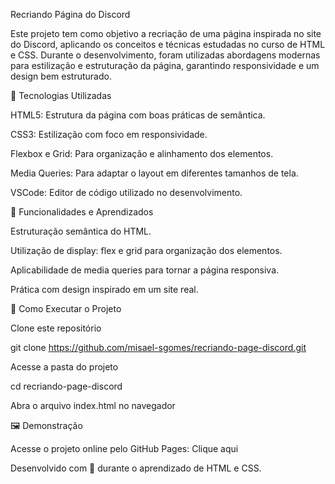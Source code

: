 Recriando Página do Discord

Este projeto tem como objetivo a recriação de uma página inspirada no site do Discord, aplicando os conceitos e técnicas estudadas no curso de HTML e CSS. Durante o desenvolvimento, foram utilizadas abordagens modernas para estilização e estruturação da página, garantindo responsividade e um design bem estruturado.

🔧 Tecnologias Utilizadas

HTML5: Estrutura da página com boas práticas de semântica.

CSS3: Estilização com foco em responsividade.

Flexbox e Grid: Para organização e alinhamento dos elementos.

Media Queries: Para adaptar o layout em diferentes tamanhos de tela.

VSCode: Editor de código utilizado no desenvolvimento.

📌 Funcionalidades e Aprendizados

Estruturação semântica do HTML.

Utilização de display: flex e grid para organização dos elementos.

Aplicabilidade de media queries para tornar a página responsiva.

Prática com design inspirado em um site real.

🚀 Como Executar o Projeto

Clone este repositório

git clone https://github.com/misael-sgomes/recriando-page-discord.git

Acesse a pasta do projeto

cd recriando-page-discord


Abra o arquivo index.html no navegador

🖼️ Demonstração

Acesse o projeto online pelo GitHub Pages: Clique aqui

Desenvolvido com 💙 durante o aprendizado de HTML e CSS.
